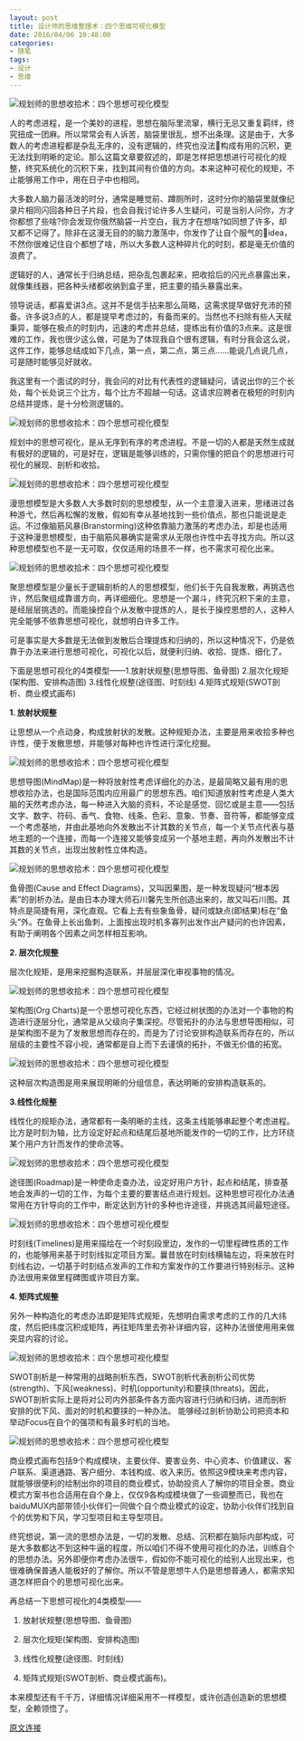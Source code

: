 ```yaml
---
layout: post
title: 设计师的思维整理术：四个思维可视化模型
date: 2016/04/06 10:48:00
categories: 
- 随笔
tags: 
- 设计
- 思维
---
```


![规划师的思想收拾术：四个思想可视化模型](http://ww3.sinaimg.cn/large/006y8mN6gw1fahq7jrus6j30j103wwfp.jpg)

人的考虑进程，是一个美妙的进程，思想在脑际里流窜，横行无忌又重复羁绊，终究扭成一团麻。所以常常会有人诉苦，脑袋里很乱，想不出条理。这是由于，大多数人的考虑进程都是杂乱无序的，没有逻辑的，终究也没法构成有用的沉积，更无法找到明晰的定论。那么这篇文章要叙述的，即是怎样把思想进行可视化的规整，终究系统化的沉积下来，找到其间有价值的方向。本来这种可视化的规矩，不止能够用工作中，用在日子中也相同。

大多数人脑力最活泼的时分，通常是睡觉前、蹲厕所时，这时分你的脑袋里就像纪录片相同闪回各种日子片段，也会自我讨论许多人生疑问，可是当别人问你，方才你都想了些啥?你会发现你俄然脑袋一片空白，我方才在想啥?如同想了许多，却又都不记得了。除非在这漫无目的的脑力激荡中，你发作了让自个服气的idea，不然你很难记住自个都想了啥，所以大多数人这种碎片化的时刻，都是毫无价值的浪费了。

逻辑好的人，通常长于归纳总结，把杂乱包裹起来，把收拾后的闪光点暴露出来，就像集线器，把各种头绪都收纳到盒子里，把主要的插头暴露出来。

领导说话，都喜爱讲3点。这并不是信手拈来那么简略，这需求提早做好充沛的预备。许多说3点的人，都是提早考虑过的，有备而来的。当然也不扫除有些人天赋秉异，能够在极点的时刻内，迅速的考虑并总结，提练出有价值的3点来。这是很难的工作，我也很少这么做，可是为了体现我自个很有逻辑，有时分我会这么说，这件工作，能够总结成如下几点，第一点，第二点，第三点……能说几点说几点，可是随时能够见好就收。

我这里有一个面试的时分，我会问的对比有代表性的逻辑疑问，请说出你的三个长处，每个长处说三个比方，每个比方不超越一句话。这请求应聘者在极短的时刻内总结并提炼，是十分检测逻辑的。

![规划师的思想收拾术：四个思想可视化模型](http://www.pmtoo.com/templets/default/skin/images/grey.gif)

规划中的思想可视化，是从无序到有序的考虑进程。不是一切的人都是天然生成就有极好的逻辑的，可是好在，逻辑是能够训练的，只需你懂的把自个的思想进行可视化的展现、剖析和收拾。

![规划师的思想收拾术：四个思想可视化模型](http://ww4.sinaimg.cn/large/006tNc79gw1fahq7lmo7zj30h109wgn0.jpg)

漫思想模型是大多数人大多数时刻的思想模型，从一个主意漫入进来，思绪进过各种游弋，然后再松懈的发散，假如有幸从基地找到一些价值点，那也只能说是走运。不过像脑筋风暴(Branstorming)这种依靠脑力激荡的考虑办法，却是也适用于这种漫思想模型，由于脑筋风暴确实是需求从无限也许性中去寻找方向。所以这种思想模型也不是一无可取，仅仅适用的场景不一样，也不需求可视化出来。

![规划师的思想收拾术：四个思想可视化模型](http://ww4.sinaimg.cn/large/006tNc79gw1fahq7os6aej30d708oq3t.jpg)

聚思想模型是少量长于逻辑剖析的人的思想模型，他们长于先自我发散，再挑选也许，然后聚组成靠谱方向，再详细细化。思想是一个漏斗，终究沉积下来的主意，是经层层挑选的。而能操控自个从发散中提炼的人，是长于操控思想的人，这种人完全能够不依靠思想可视化，就想明白许多工作。

可是事实是大多数是无法做到发散后合理提炼和归纳的，所以这种情况下，仍是依靠于办法来进行思想可视化，可视化以后，就便利归纳、收拾、提炼、细化了。

下面是思想可视化的4类模型——1.放射状规整(思想导图、鱼骨图) 2.层次化规矩(架构图、安排构造图) 3.线性化规整(途径图、时刻线) 4.矩阵式规矩(SWOT剖析、商业模式画布)

**1\. 放射状规整**

让思想从一个点动身，构成放射状的发散。这种规矩办法，主要是用来收拾多种也许性，便于发散思想，并能够对每种也许性进行深化挖掘。

![规划师的思想收拾术：四个思想可视化模型](http://ww4.sinaimg.cn/large/006tNc79gw1fahq7sk1abj309108z0ta.jpg)

思想导图(MindMap)是一种将放射性考虑详细化的办法，是最简略又最有用的思想收拾办法，也是国际范围内应用最广的思想东西。咱们知道放射性考虑是人类大脑的天然考虑办法，每一种进入大脑的资料，不论是感觉、回忆或是主意——包括文字、数字、符码、香气、食物、线条、色彩、意象、节奏、音符等，都能够变成一个考虑基地，并由此基地向外发散出不计其数的关节点，每一个关节点代表与基地主题的一个连接，而每一个连接又能够变成另一个基地主题，再向外发散出不计其数的关节点，出现出放射性立体构造。

![规划师的思想收拾术：四个思想可视化模型](http://ww2.sinaimg.cn/large/006y8lVagw1fahq7tsfh3j30b708p74r.jpg)

鱼骨图(Cause and Effect Diagrams)，又叫因果图，是一种发现疑问“根本因素”的剖析办法。是由日本办理大师石川馨先生所创造出来的，故又叫石川图。其特点是简捷有用，深化直观。它看上去有些象鱼骨，疑问或缺点(即结果)标在”鱼头”外。在鱼骨上长出鱼刺，上面按出现时机多寡列出发作出产疑问的也许因素，有助于阐明各个因素之间怎样相互影响。

**2\. 层次化规整**

层次化规矩，是用来挖掘构造联系，并层层深化审视事物的情况。

![规划师的思想收拾术：四个思想可视化模型](http://ww4.sinaimg.cn/large/006y8lVagw1fahq7vw6zbj30b708p74r.jpg)

架构图(Org Charts)是一个思想可视化东西，它经过树状图的办法对一个事物的构造进行逐层分化，通常是从父级向子集深挖。尽管拓扑的办法与思想导图相似，可是架构图不是为了发散思想而存在的，而是为了讨论安排构造联系而存在的，所以层级的主要性不容小视，通常都是自上而下去谨慎的拓扑，不做无价值的拓宽。

![规划师的思想收拾术：四个思想可视化模型](http://ww1.sinaimg.cn/large/65e4f1e6gw1fahq7wme7aj208a05hjrj.jpg)

这种层次构造图是用来展现明晰的分组信息，表达明晰的安排构造联系的。

**3.线性化规整**

线性化的规矩办法，通常都有一条明晰的主线，这条主线能够串起整个考虑进程。比方是时刻为轴，比方设定好起点和结尾后基地所能发作的一切的工作，比方环绕某个用户方针而发作的使命流等。

![规划师的思想收拾术：四个思想可视化模型](http://www.pmtoo.com/templets/default/skin/images/grey.gif)

途径图(Roadmap)是一种使命走查办法，设定好用户方针，起点和结尾，排查基地会发声的一切的工作，为每个主要的要害结点进行规划。这种思想可视化办法通常用在方针导向的工作中，断定达到方针的多种也许途径，并挑选其间最短途径。

![规划师的思想收拾术：四个思想可视化模型](http://www.pmtoo.com/templets/default/skin/images/grey.gif)

时刻线(Timelines)是用来描绘在一个时刻段里边，发作的一切里程碑性质的工作的，也能够用来基于时刻线拟定项目方案。曩昔放在时刻线横轴左边，将来放在时刻线右边，一切基于时刻结点发声的工作和方案发作的工作要进行特别标示。这种办法很用来做里程碑图或许项目方案。

**4\. 矩阵式规整**

另外一种构造化的考虑办法即是矩阵式规矩，先想明白需求考虑的工作的几大纬度，然后把纬度沉积成矩阵，再往矩阵里去弥补详细内容，这种办法很使用用来做突显内容的讨论。

![规划师的思想收拾术：四个思想可视化模型](http://www.pmtoo.com/templets/default/skin/images/grey.gif)

SWOT剖析是一种常用的战略剖析东西，SWOT剖析代表剖析公司优势(strength)、下风(weakness)、时机(opportunity)和要挟(threats)。因此，SWOT剖析实际上是将对公司内外部条件各方面内容进行归纳和归纳，进而剖析安排的优下风、面对的时机和要挟的一种办法。 能够经过剖析协助公司把资本和举动Focus在自个的强项和有最多时机的当地。

![规划师的思想收拾术：四个思想可视化模型](http://www.pmtoo.com/templets/default/skin/images/grey.gif)

商业模式画布包括9个构成模块，主要伙伴、要害业务、中心资本、价值建议、客户联系、渠道通路、客户细分、本钱构成、收入来历。依照这9模块来考虑内容，就能够很便利的绘制出你的项目的商业模式，协助投资人了解你的项目全景。商业模式方案书也合适用在自个身上，仅仅9各构成模块做了一些调整而已，我也在baiduMUX内部带领小伙伴们一同做个自个商业模式的设定，协助小伙伴们找到自个的优势和下风，学习型项目和主导型项目。

终究想说，第一流的思想办法是，一切的发散、总结、沉积都在脑际内部构成，可是大多数都达不到这种牛逼的程度，所以咱们不得不使用可视化的办法，训练自个的思想办法。另外即便你考虑办法很牛，假如你不能可视化的给别人出现出来，也很难确保普通人能极好的了解你。所以不管是思想牛人仍是思想普通人，都需求知道怎样把自个的思想可视化出来。

再总结一下思想可视化的4类模型——

1. 放射状规整(思想导图、鱼骨图) 

2. 层次化规矩(架构图、安排构造图) 

3. 线性化规整(途径图、时刻线) 

4. 矩阵式规矩(SWOT剖析、商业模式画布)。

本来模型还有千千万，详细情况详细采用不一样模型，或许创造创造新的思想模型，全赖领悟了。

[原文连接][1]

 [1]: http://www.pmtoo.com/news/2014/0718/6235.html
